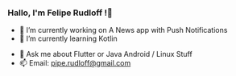 ### Hallo, I'm Felipe Rudloff !👋


- 🔭 I’m currently working on  A News app with Push Notifications
- 🌱 I’m currently learning Kotlin 
<!-- 🤔 I’m looking for help with Kotlin And MVVM-->
- 💬 Ask me about Flutter or Java Android / Linux Stuff
- 📫 Email: pipe.rudloff@gmail.com 

